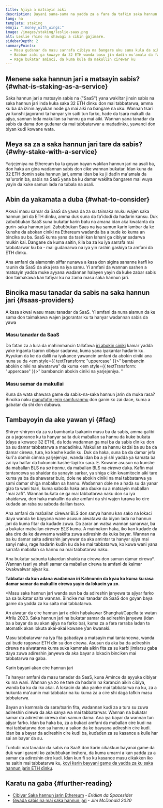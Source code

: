 ```yaml
---
title: Ajiya a matsayin aiki
description: Bayani sama-sama na yadda za a fara da tafkin saka hannun jari ETH
lang: ha
template: staking
emoji: ":money_with_wings:"
image: /images/staking/leslie-saas.png
alt: Leslie rhino na shawagi a cikin gajimare.
sidebarDepth: 2
summaryPoints:
  - Masu gudanar da masu sarrafa cibiya na ɓangare uku suna kula da aikin mai tabbatar ta abokin ciniki
  - Babban zaɓi ga kowaye da 32 ETH wanda basu jin dadin mu'amala da fasaha gudanar da node mai wuya
  - Rage buƙatar aminci, da kuma kula da makullin cirewar ku
---
```


## Menene saka hannun jari a matsayin sabis? {#what-is-staking-as-a-service}

Saka hannun jari a matsayin sabis na ("SaaS") yana wakiltar jinsin sabis na saka hannun jari inda kuka saka 32 ETH ɗinku don mai tabbatarwa, amma ku ba da izinin ayyukan node ga mai aiki na ɓangare na uku. Wannan tsari ya ƙunshi jagoranci ta hanyar yin saiti tun farko, hade da tsara makulli da ajiya, sannan loda makullan sa hannu ga mai aiki. Wannan yana tanadar da sabis da dama don gudanar da mai tabbatarwar a madadinku, yawanci don biyan kuɗi kowane wata.

## Meya sa za a saka hannun jari tare da sabis? {#why-stake-with-a-service}

Yarjejeniya na Ethereum ba ta goyan bayan wakilan hannun jari na asali ba, don haka an gina waɗannan sabis don cike wannan buƙatar. Idan kuna da 32 ETH domin saka hannun jari, amma idan ba ku ji daɗin ma'amala da na'urorin ba, sabis na SaaS yana ba ku damar wakilta ɓangaren mai wuya yayin da kuke samun lada na tubala na asali.

<CardGrid>
  <Card title="Mai tabbatarwarku" emoji=":desktop_computer:" description="Deposit your own 32 ETH to activate your own set of signing keys that will participate in Ethereum consensus. Monitor your progress with dashboards to watch those ETH rewards accumulate." />
  <Card title="Sauki wajen farawa" emoji="🏁" description="Forget about hardware specs, setup, node maintenance and upgrades. SaaS providers let you outsource the hard part by uploading your own signing credentials, allowing them to run a validator on your behalf, for a small cost." />
  <Card title="Iyaƙantar da shiga haɗarin ku" emoji=":shield:" description="In many cases users do not have to give up access to the keys that enable withdrawing or transferring staked funds. These are different from the signing keys, and can be stored separately to limit (but not eliminate) your risk as a staker." />
</CardGrid>

<StakingComparison page="saas" />

## Abin da yakamata a duba {#what-to-consider}

Akwai masu samar da SaaS da yawa da za su taimaka muku wajen saka hannun jari da ETH ɗinku, amma duk suna da fa'idodi da haɗarin kansu. Duk zaɓuɓɓukan SaaS suna buƙatar ƙarin batu na amana idan aka kwatanta da gurin-saka hannun jari. Zaɓuɓɓukan Saas na iya samun ƙarin lambar da ke ƙunshe da abokan ciniki na Ethereum waɗanda ba a buɗe ko kuma an bincika su ba. SaaS kuma yana da tasiri kan lahani ga cibiyar sadarwa mulkin kai. Dangane da kuma saitin, ƙila ba za ku iya sarrafa mai tabbatarwar ku ba - mai gudanarwa na iya yin rashin gaskiya ta amfani da ETH ɗinku.

Ana amfani da alamomin siffar nunawa a ƙasa don sigina sananne ƙarfi ko raunin da SaaS da aka jera na iya samu. Yi amfani da wannan sashen a matsayin yadda muke ayyana waɗannan halayen yayin da kuke zabar sabis don taimakawa kan tafiyar ku na zama masu saka hannun jari.

<StakingConsiderations page="saas" />

## Bincika masu tanadar da sabis na saka hannun jari {#saas-providers}

A ƙasa akwai wasu masu tanadar da SaaS. Yi amfani da nuna alamun da ke sama don taimakawa wajen jagorantar ku ta hanyar waɗannan sabis da yawa

<ProductDisclaimer />

### Masu tanadar da SaaS

<StakingProductsCardGrid category="saas" />

Da fatan za a lura da mahimmancin tallafawa [ iri abokin ciniki](/developers/docs/nodes-and-clients/client-diversity/) kamar yadda yake inganta tsaron cibiyar sadarwa, kuma yana iyakantar haɗarin ku. Ayyukan da ke da dalili na iyakance yawancin amfani da abokin ciniki ana nuna su da <em style={{ textTransform: "uppercase" }}>" bambancin abokin ciniki na aiwatarwa"</em> da kuma <em style={{ textTransform: "uppercase" }}>" bambancin abokin ciniki na yarjejeniya. "</em>

### Masu samar da makullai

<StakingProductsCardGrid category="keyGen" />

Kuna da wata shawara game da sabis-na-saka hannun jarin da muka rasa? Bincika naku [manufofin jerin samfuranmu](/contributing/adding-staking-products/) don ganin ko zai dace, kuma a gabatar da shi don dubawa.

## Tambayoyin da ake yawan yi {#faq}

<ExpandableCard title="Wanene ke riƙe da makullai na?" eventCategory="SaasStaking" eventName="clicked who holds my keys">
Shirye-shiryen da za su bambanta tsakanin masu ba da sabis, amma galibi za a jagorance ku ta hanyar saita duk maɓallan sa hannu da kuke buƙata (ɗaya a kowace 32 ETH), da loda waɗannan ga mai ba da sabis ɗin ku don ba su damar tabbatarwa a madadinku. Makullan sa hannu kaɗai ba su ba da damar cirewa, tura, ko kashe kuɗin ku. Duk da haka, suna ba da damar jefa ƙuri'a domin cimma yarjejeniya, wanda idan ba a yi shi yadda ya kamata ba zai iya haifar da hukuncin kashe-layi ko sara.
</ExpandableCard>

<ExpandableCard title="Dama akwai makullin guda biyu?" eventCategory="SaasStaking" eventName="clicked so there are two sets of keys">
E. Kowane asusun na ƙunshe da maɓallan BLS na <em> sa hannu</em>, da maɓallan BLS na <em> cirewa</em> duka. Kafin mai tantancewa ya shaidar da yanayin sarkar, ya shiga cikin kwamitocin aiki tare kuma ya ba da shawarar bulo, dole ne abokin ciniki na mai tabbatarwa ya sami damar shiga maɓallan sa hannu. Waɗannan dole ne a haɗa su da yanar gizo ta wani tsari, kuma saboda haka ana ɗauke su a matsayin maɓallan "mai zafi". Wannan buƙata ce ga mai tabbatarwa naku don su iya shaidarwa, don haka makullin da ake amfani da shi wajen turawa ko cire kudade an raba su saboda dalilan tsaro.

Ana amfani da maɓallan cirewar BLS don sanya hannu kan saƙo na lokaci ɗaya wanda ke bayyana wane asusun aiwatawa da biyan lada na hannun jari da kuma fitar da kuɗaɗe zuwa. Da zarar an watsa wannan sanarwar, ba a buƙatar maɓallan <em>cirewar BLS</em> kuma. A maimakon haka, iko kan kudade da aka cire da ke dawwama wakilta zuwa adireshin da kuka bayar. Wannan na ba ku damar saita adireshin janyewar da aka amintar ta hanyar ajiya mai sanyi naku, rage haɗarin kuɗin ku da ke mai tabbatarwa, ko kuwa wani yana sarrafa maɓallan sa hannu na mai tabbatarwa naku.

Ana buƙatar sabunta takardun shaida na cirewa don samun damar cirewa\*. Wannan tsari ya shafi samar da maɓallan cirewa ta amfani da kalmar ƙwaƙwalwar ajiyar ku.

<strong>Tabbatar da kun adana waɗannan iri Kalmomin da kyau ko kuma ku rasa damar samar da makullin cirewa yayin da lokacin ya zo.</strong>

\*Masu saka hannun jari wanda sun ba da adireshin janyewa ta ajiyar farko ba sa buƙatar saita wannan. Bincike mai tanadar da SaaS don goyan baya game da yadda za ku saita mai tabbatarwa.
</ExpandableCard>

<ExpandableCard title="Yaushe zan iya cirewa?" eventCategory="SaasStaking" eventName="clicked when can I withdraw">
An aiwatar da cire hannun jari a cikin haɓakawar Shanghai/Capella ta watan Afrilu 2023. Saka hannun jari na buƙatar samar da adireshin janyewa (idan ba a bayar da su akan ajiya na farko ba), kuma za a fara rarraba ladan ta atomatik akan lokuta akai-akai kowane ƴan kwanaki.

Masu tabbatarwar na iya fita gabaɗaya a matsayin mai tantancewa, wanda zai buɗe ragowar ETH ɗin su don cirewa. Asusun da aka ba da adireshin cirewa na aiwatarwa kuma suka kammala aikin fita za su karɓi jimlarsu gaba ɗaya zuwa adireshin janyewa da aka bayar a lokacin binciken mai tabbatarwa na gaba.

<ButtonLink href="/staking/withdrawals/">Ƙarin bayani akan cire hannun jari</ButtonLink>
</ExpandableCard>

<ExpandableCard title="Me zai faru idan aka mun yanka?" eventCategory="SaasStaking" eventName="clicked what happens if I get slashed">
Ta hanyar amfani da masu tanadar da SaaS, kuna Amince da ayyuka cibiyar ku ma wani. Wannan ya zo ne tare da haɗarin na ƙarancin aikin cibiya, wanda ba ku da iko akai. A lokacin da aka yanke mai tabbatarwa na ku, za a hukunta ma'aunin mai tabbatar na ku kuma za a cire shi daga tafkin masu tabbatarwa.

Bayan an kammala da sara/tsarin fita, wadannan kudi za a tura su zuwa adireshin cirewa da aka sanya wa mai tabbatarwar. Wannan na buƙatar samar da adireshin cirewa don samun dama. Ana iya bayar da wannan tun ajiyar farko. Idan ba haka ba, za a buƙaci amfani da maɓallan cire kudi na mai tabbatarwa don sa hannu a saƙon da ke bayyana adireshin cire kuɗi. Idan ba a bayar da adireshin cire kuɗi ba, kuɗaɗen za su kasance a kulle har sai an bayar da su.

Tuntuɓi mai tanadar da sabis na SaaS don ƙarin cikakkun bayanai game da duk wani garanti ko zaɓuɓɓukan inshora, da kuma umarni a kan yadda za a samar da adireshin cire kudi. Idan kun fi so ku kasance masu cikakken iko na saitin mai tabbatarwa ku, <a href="/staking/solo/">koyi ƙarin bayyani game da yadda za ku saka hannun jarin ETH ɗinku</a>.
</ExpandableCard>

## Karatu na gaba {#further-reading}

- [Cibiyar Saka hannun jarin Ethereum](https://www.staking.directory/) - _Eridian da Spacesider_
- [Gwada sabis na mai saka hannun jari](https://www.attestant.io/posts/evaluating-staking-services/) - _Jim McDonald 2020_
